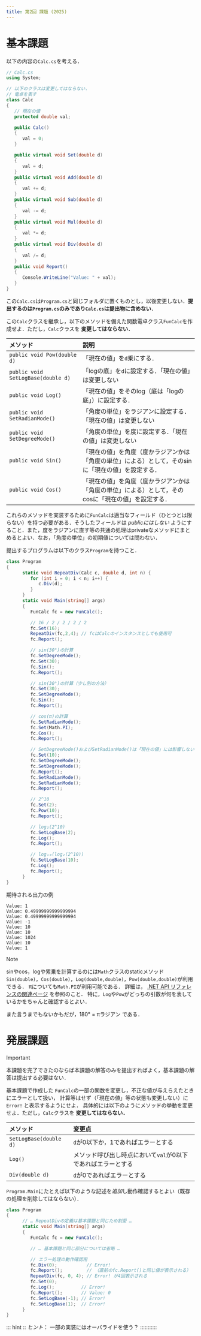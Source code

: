```yaml
---
title: 第2回 課題 (2025)
---
```


# 基本課題

以下の内容の`Calc.cs`を考える．

```cs
// Calc.cs
using System;

// 以下のクラスは変更してはならない．
// 電卓を表す
class Calc
{
   // 現在の値
   protected double val;

   public Calc()
   {
      val = 0;
   }

   public virtual void Set(double d)
   {
      val = d;
   }
   public virtual void Add(double d)
   {
      val += d;
   }
   public virtual void Sub(double d)
   {
      val -= d;
   }
   public virtual void Mul(double d)
   {
      val *= d;
   }
   public virtual void Div(double d)
   {
      val /= d;
   }
   public void Report()
   {
      Console.WriteLine("Value: " + val);
   }
}
```

この`Calc.cs`は`Program.cs`と同じフォルダに置くものとし，以後変更しない．**提出するのは`Program.cs`のみであり`Calc.cs`は提出物に含めない**．

この`Calc`クラスを継承し，以下のメソッドを備えた関数電卓クラス`FunCalc`を作成せよ．ただし，`Calc`クラスを **変更してはならない．**

| メソッド                           | 説明                                                                                                |
| :--------------------------------- | :-------------------------------------------------------------------------------------------------- |
| `public void Pow(double d)`        | 「現在の値」を``d``乗にする．                                                                       |
| `public void SetLogBase(double d)` | 「logの底」を``d``に設定する．「現在の値」は変更しない                                              |
| `public void Log()`                | 「現在の値」をそのlog（底は「logの底」）に設定する．                                                |
| `public void SetRadianMode()`      | 「角度の単位」をラジアンに設定する．「現在の値」は変更しない                                        |
| `public void SetDegreeMode()`      | 「角度の単位」を度に設定する．「現在の値」は変更しない                                              |
| `public void Sin()`                | 「現在の値」を角度（度かラジアンかは「角度の単位」による）として，そのsinに「現在の値」を設定する． |
| `public void Cos()`                | 「現在の値」を角度（度かラジアンかは「角度の単位」による）として，そのcosに「現在の値」を設定する． |

これらのメソッドを実装するために``FunCalc``は適当なフィールド（ひとつとは限らない）を持つ必要がある．そうしたフィールドは *publicにはしない* ようにすること．また，度をラジアンに直す等の共通の処理はprivateなメソッドにまとめるとよい．なお，「角度の単位」の初期値については問わない．

提出するプログラムは以下のクラス``Program``を持つこと．

```cs
class Program
{
      static void RepeatDiv(Calc c, double d, int n) {
         for (int i = 0; i < n; i++) {
            c.Div(d); 
         }
      }
      static void Main(string[] args)
      {
         FunCalc fc = new FunCalc();

         // 16 / 2 / 2 / 2 / 2 
         fc.Set(16); 
         RepeatDiv(fc,2,4); // fcはCalcのインスタンスとしても使用可
         fc.Report();

         // sin(30°)の計算
         fc.SetDegreeMode();
         fc.Set(30);
         fc.Sin();
         fc.Report();

         // sin(30°)の計算（少し別の方法）
         fc.Set(30);
         fc.SetDegreeMode();
         fc.Sin();
         fc.Report();

         // cos(π)の計算
         fc.SetRadianMode();
         fc.Set(Math.PI);
         fc.Cos();
         fc.Report();

         // SetDegreeMode()およびSetRadianMode()は「現在の値」には影響しない．
         fc.Set(10);
         fc.SetDegreeMode();
         fc.SetDegreeMode();
         fc.Report();
         fc.SetRadianMode();
         fc.SetRadianMode();
         fc.Report();

         // 2^10
         fc.Set(2);
         fc.Pow(10);
         fc.Report();

         // log₂(2^10)
         fc.SetLogBase(2);
         fc.Log();
         fc.Report();

         // log₁₀(log₂(2^10))
         fc.SetLogBase(10);
         fc.Log();
         fc.Report();
      }
}
```

期待される出力の例

```text
Value: 1 
Value: 0.49999999999999994
Value: 0.49999999999999994
Value: -1
Value: 10
Value: 10
Value: 1024
Value: 10
Value: 1
```

> [!NOTE]
>
> sinやcos，logや累乗を計算するのには``Math``クラスのstaticメソッド``Sin(double)``，``Cos(double)``，``Log(double,double)``，``Pow(double,double)``が利用できる．
> πについても``Math.PI``が利用可能である．
> 詳細は， [.NET API リファレンスの関連ページ](https://docs.microsoft.com/en-us/dotnet/api/system.math?view=net-6.0>) を参照のこと．
> 特に，``Log``や``Pow``がどっちの引数が何を表しているかをちゃんと確認するとよい．
>
> また言うまでもないかもだが，180° = πラジアン である．

# 発展課題

> [!IMPORTANT]
> 本課題を完了できたのならば本課題の解答のみを提出すればよく，基本課題の解答は提出する必要はない．

基本課題で作成した `FunCalc`の一部の関数を変更し，不正な値が与えらえたときにエラーとして扱い，
計算等はせず（「現在の値」等の状態も変更しない）に `Error!` と表示するようにせよ． 具体的には以下のようにメソッドの挙動を変更せよ．ただし，`Calc`クラスを **変更してはならない．**

| メソッド                 | 変更点                                                       |
| :----------------------- | :----------------------------------------------------------- |
| ``SetLogBase(double d)`` | `d`が0以下か，1であればエラーとする                          |
| ``Log()``                | メソッド呼び出し時点において`val`が0以下であればエラーとする |
| ``Div(double d)``        | `d`が0であればエラーとする                                   |

``Program.Main``にたとえば以下のような記述を*追加*し動作確認するとよい（既存の処理を削除してはならない）．

```cs
class Program
{
      // … RepeatDivの定義は基本課題と同じため割愛 …
      static void Main(string[] args)
      {
         FunCalc fc = new FunCalc();

         // … 基本課題と同じ部分については省略 …

         // エラー処理の動作確認用
         fc.Div(0);           // Error!
         fc.Report();         // （直前のfc.Report()と同じ値が表示される）
         RepeatDiv(fc, 0, 4); // Error! が4回表示される
         fc.Set(0);
         fc.Log();          // Error!
         fc.Report();       // Value: 0
         fc.SetLogBase(-1); // Error!
         fc.SetLogBase(1);  // Error!
      }
}
```

::: hint ::
*ヒント*： 一部の実装にはオーバライドを使う？
:::::::::::
